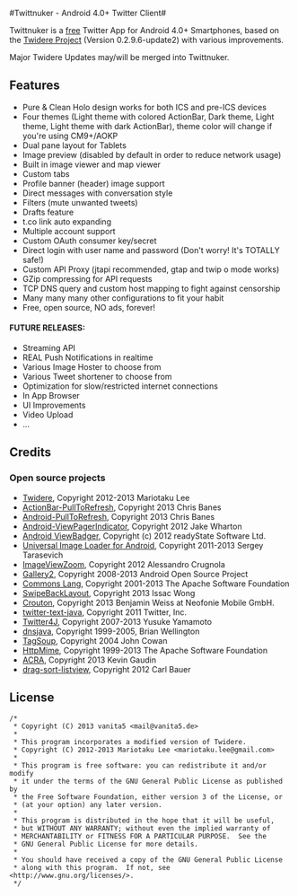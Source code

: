 #Twittnuker - Android 4.0+ Twitter Client#

Twittnuker is a [free](https://www.gnu.org/philosophy/free-sw.html) Twitter App for Android 4.0+ Smartphones, based on the [Twidere Project](https://github.com/mariotaku/twidere) (Version 0.2.9.6-update2) with various improvements.

Major Twidere Updates may/will be merged into Twittnuker.


## Features ##

* Pure & Clean Holo design works for both ICS and pre-ICS devices
* Four themes (Light theme with colored ActionBar, Dark theme, Light theme, Light theme with dark ActionBar), theme color will change if you're using CM9+/AOKP
* Dual pane layout for Tablets
* Image preview (disabled by default in order to reduce network usage)
* Built in image viewer and map viewer
* Custom tabs
* Profile banner (header) image support
* Direct messages with conversation style
* Filters (mute unwanted tweets)
* Drafts feature
* t.co link auto expanding
* Multiple account support
* Custom OAuth consumer key/secret
* Direct login with user name and password (Don't worry! It's TOTALLY safe!)
* Custom API Proxy (jtapi recommended, gtap and twip o mode works)
* GZip compressing for API requests
* TCP DNS query and custom host mapping to fight against censorship
* Many many many other configurations to fit your habit
* Free, open source, NO ads, forever!


#### FUTURE RELEASES: ####
* Streaming API
* REAL Push Notifications in realtime
* Various Image Hoster to choose from
* Various Tweet shortener to choose from
* Optimization for slow/restricted internet connections
* In App Browser
* UI Improvements
* Video Upload
* ...


## Credits ##

### Open source projects ###

* [Twidere](https://github.com/mariotaku/twidere), Copyright 2012-2013 Mariotaku Lee
* [ActionBar-PullToRefresh](https://github.com/chrisbanes/ActionBar-PullToRefresh), Copyright 2013 Chris Banes
* [Android-PullToRefresh](https://github.com/chrisbanes/Android-PullToRefresh), Copyright 2013 Chris Banes
* [Android-ViewPagerIndicator](https://github.com/JakeWharton/Android-ViewPagerIndicator/), Copyright 2012 Jake Wharton
* [Android ViewBadger](https://github.com/jgilfelt/android-viewbadger), Copyright (c) 2012 readyState Software Ltd.
* [Universal Image Loader for Android](https://github.com/nostra13/Android-Universal-Image-Loader), Copyright 2011-2013 Sergey Tarasevich
* [ImageViewZoom](https://github.com/sephiroth74/ImageViewZoom), Copyright 2012 Alessandro Crugnola
* [Gallery2](https://android.googlesource.com/platform/packages/apps/Gallery2), Copyright 2008-2013 Android Open Source Project
* [Commons Lang](http://commons.apache.org/proper/commons-lang/), Copyright 2001-2013 The Apache Software Foundation
* [SwipeBackLayout](https://github.com/Issacw0ng/SwipeBackLayout), Copyright 2013 Issac Wong
* [Crouton](https://github.com/keyboardsurfer/Crouton), Copyright 2013 Benjamin Weiss at Neofonie Mobile GmbH.
* [twitter-text-java](https://github.com/twitter/twitter-text-java), Copyright 2011 Twitter, Inc.
* [Twitter4J](https://github.com/yusuke/twitter4j), Copyright 2007-2013 Yusuke Yamamoto
* [dnsjava](http://www.xbill.org/dnsjava/), Copyright 1999-2005, Brian Wellington
* [TagSoup](http://ccil.org/~cowan/XML/tagsoup/), Copyright 2004 John Cowan
* [HttpMime](http://hc.apache.org/httpcomponents-client-ga/httpmime/), Copyright 1999-2013 The Apache Software Foundation
* [ACRA](http://github.com/ACRA/acra), Copyright 2013 Kevin Gaudin
* [drag-sort-listview](https://github.com/bauerca/drag-sort-listview), Copyright 2012 Carl Bauer


## License ##


    /*
     * Copyright (C) 2013 vanita5 <mail@vanita5.de>
     *
     * This program incorporates a modified version of Twidere.
     * Copyright (C) 2012-2013 Mariotaku Lee <mariotaku.lee@gmail.com>
     *
     * This program is free software: you can redistribute it and/or modify
     * it under the terms of the GNU General Public License as published by
     * the Free Software Foundation, either version 3 of the License, or
     * (at your option) any later version.
     *
     * This program is distributed in the hope that it will be useful,
     * but WITHOUT ANY WARRANTY; without even the implied warranty of
     * MERCHANTABILITY or FITNESS FOR A PARTICULAR PURPOSE.  See the
     * GNU General Public License for more details.
     *
     * You should have received a copy of the GNU General Public License
     * along with this program.  If not, see <http://www.gnu.org/licenses/>.
     */
